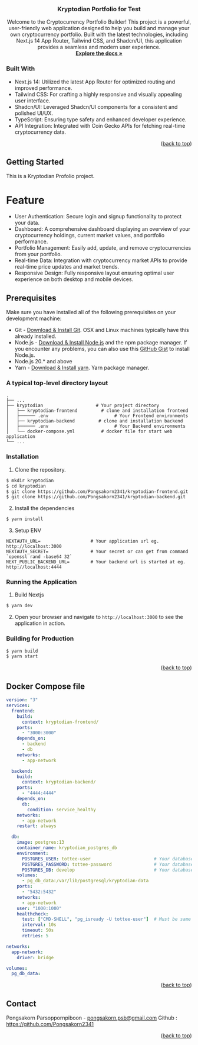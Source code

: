 <a name="readme-top"></a>


<br />
<div align="center">

  <h3 align="center">Kryptodian Portfolio for Test</h3>

  <p align="center">
   Welcome to the Cryptocurrency Portfolio Builder! This project is a powerful, user-friendly web application designed to help you build and manage your own cryptocurrency portfolio. Built with the latest technologies, including Next.js 14 App Router, Tailwind CSS, and Shadcn/UI, this application provides a seamless and modern user experience.
    <br />
    <a href="https://github.com/othneildrew/Best-README-Template"><strong>Explore the docs »</strong></a>
    <br />
  </p>
</div>



### Built With

* Next.js 14: Utilized the latest App Router for optimized routing and improved performance.
* Tailwind CSS: For crafting a highly responsive and visually appealing user interface.
* Shadcn/UI: Leveraged Shadcn/UI components for a consistent and polished UI/UX.
* TypeScript: Ensuring type safety and enhanced developer experience.
* API Integration: Integrated with Coin Gecko APIs for fetching real-time cryptocurrency data.


<p align="right">(<a href="#readme-top">back to top</a>)</p>



## Getting Started

This is a Kryptodian Profolio project.

# Feature
* User Authentication: Secure login and signup functionality to protect your data.
* Dashboard: A comprehensive dashboard displaying an overview of your cryptocurrency holdings, current market values, and portfolio performance.
* Portfolio Management: Easily add, update, and remove cryptocurrencies from your portfolio.
* Real-time Data: Integration with cryptocurrency market APIs to provide real-time price updates and market trends.
* Responsive Design: Fully responsive layout ensuring optimal user experience on both desktop and mobile devices.


## Prerequisites
Make sure you have installed all of the following prerequisites on your development machine:
* Git - [Download & Install Git](https://git-scm.com/downloads). OSX and Linux machines typically have this already installed.
* Node.js - [Download & Install Node.js](https://nodejs.org/en/download/) and the npm package manager. If you encounter any problems, you can also use this [GitHub Gist](https://gist.github.com/isaacs/579814) to install Node.js.
* Node.js 20.* and above
* Yarn - [Download & Install yarn](https://classic.yarnpkg.com/lang/en/docs/install/#mac-stable). Yarn package manager.

### A typical top-level directory layout

    .
    ├── ...
    ├── kryptodian                    # Your project directory
    │   ├── kryptodian-frontend         # clone and installation frontend
    │   ├────── .env                         # Your Frontend environments
    │   ├── kryptodian-backend         # clone and installation backend
    │   ├────── .env                         # Your Backend environments
    │   └── docker-compose.yml          # docker file for start web application
    └── ...

### Installation

1. Clone the repository.
```bash
$ mkdir kryptodian
$ cd kryptodian
$ git clone https://github.com/Pongsakorn2341/kryptodian-frontend.git
$ git clone https://github.com/Pongsakorn2341/kryptodian-backend.git
```

2. Install the dependencies
```bash
$ yarn install
```

3. Setup ENV

```
NEXTAUTH_URL=                   # Your application url eg. http://localhost:3000
NEXTAUTH_SECRET=                # Your secret or can get from command `openssl rand -base64 32`
NEXT_PUBLIC_BACKEND_URL=        # Your backend url is started at eg. http://localhost:4444
```

### Running the Application

1. Build Nextjs
```bash
$ yarn dev
```

2. Open your browser and navigate to `http://localhost:3000` to see the application in action.

### Building for Production

```bash
$ yarn build
$ yarn start
```

<p align="right">(<a href="#readme-top">back to top</a>)</p>



## Docker Compose file

```yml
version: "3"
services:
  frontend:
    build:
      context: kryptodian-frontend/
    ports:
      - "3000:3000"
    depends_on:
      - backend
      - db
    networks:
      - app-network

  backend:
    build:
      context: kryptodian-backend/
    ports:
      - "4444:4444"
    depends_on:
      db:
        condition: service_healthy
    networks:
      - app-network
    restart: always

  db:
    image: postgres:13
    container_name: kryptodian_postgres_db
    environment:
      POSTGRES_USER: tottee-user                        # Your database username
      POSTGRES_PASSWORD: tottee-password                # Your database password
      POSTGRES_DB: develop                              # Your database name
    volumes:
      - pg_db_data:/var/lib/postgresql/kryptodian-data
    ports:
      - "5432:5432"
    networks:
      - app-network
    user: "1000:1000"
    healthcheck:
      test: ["CMD-SHELL", "pg_isready -U tottee-user"]  # Must be same value as database username
      interval: 10s
      timeout: 50s
      retries: 5

networks:
  app-network:
    driver: bridge

volumes:
  pg_db_data:

```


<p align="right">(<a href="#readme-top">back to top</a>)</p>


## Contact

Pongsakorn Parsoppornpiboon - pongsakorn.psb@gmail.com
Github : https://github.com/Pongsakorn2341

<p align="right">(<a href="#readme-top">back to top</a>)</p>


<!-- MARKDOWN LINKS & IMAGES -->
<!-- https://www.markdownguide.org/basic-syntax/#reference-style-links -->
[contributors-shield]: https://img.shields.io/github/contributors/othneildrew/Best-README-Template.svg?style=for-the-badge
[contributors-url]: https://github.com/othneildrew/Best-README-Template/graphs/contributors
[forks-shield]: https://img.shields.io/github/forks/othneildrew/Best-README-Template.svg?style=for-the-badge
[forks-url]: https://github.com/othneildrew/Best-README-Template/network/members
[stars-shield]: https://img.shields.io/github/stars/othneildrew/Best-README-Template.svg?style=for-the-badge
[stars-url]: https://github.com/othneildrew/Best-README-Template/stargazers
[issues-shield]: https://img.shields.io/github/issues/othneildrew/Best-README-Template.svg?style=for-the-badge
[issues-url]: https://github.com/othneildrew/Best-README-Template/issues
[license-shield]: https://img.shields.io/github/license/othneildrew/Best-README-Template.svg?style=for-the-badge
[license-url]: https://github.com/othneildrew/Best-README-Template/blob/master/LICENSE.txt
[linkedin-shield]: https://img.shields.io/badge/-LinkedIn-black.svg?style=for-the-badge&logo=linkedin&colorB=555
[linkedin-url]: https://linkedin.com/in/othneildrew
[product-screenshot]: images/screenshot.png
[Next.js]: https://img.shields.io/badge/next.js-000000?style=for-the-badge&logo=nextdotjs&logoColor=white
[Next-url]: https://nextjs.org/
[React.js]: https://img.shields.io/badge/React-20232A?style=for-the-badge&logo=react&logoColor=61DAFB
[React-url]: https://reactjs.org/
[Vue.js]: https://img.shields.io/badge/Vue.js-35495E?style=for-the-badge&logo=vuedotjs&logoColor=4FC08D
[Vue-url]: https://vuejs.org/
[Angular.io]: https://img.shields.io/badge/Angular-DD0031?style=for-the-badge&logo=angular&logoColor=white
[Angular-url]: https://angular.io/
[Svelte.dev]: https://img.shields.io/badge/Svelte-4A4A55?style=for-the-badge&logo=svelte&logoColor=FF3E00
[Svelte-url]: https://svelte.dev/
[Laravel.com]: https://img.shields.io/badge/Laravel-FF2D20?style=for-the-badge&logo=laravel&logoColor=white
[Laravel-url]: https://laravel.com
[Bootstrap.com]: https://img.shields.io/badge/Bootstrap-563D7C?style=for-the-badge&logo=bootstrap&logoColor=white
[Bootstrap-url]: https://getbootstrap.com
[JQuery.com]: https://img.shields.io/badge/jQuery-0769AD?style=for-the-badge&logo=jquery&logoColor=white
[JQuery-url]: https://jquery.com 